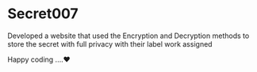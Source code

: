 # Secret007

Developed a website that used the Encryption and
Decryption methods to store the secret with full
privacy with their label work assigned 

Happy coding ....❤
